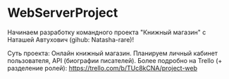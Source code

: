 # WebServerProject

Начинаем разработку командного проекта "Книжный магазин" с Наташей Автухович (gihub: Natasha-rare)!

Суть проекта:
Онлайн книжный магазин. Планируем личный кабинет пользователя, API (биографии писателей). 
Более подробно на Trello (+ разделение ролей): https://trello.com/b/TUc8kCNA/project-web
